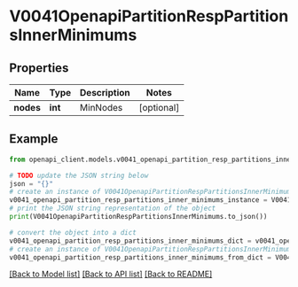 # V0041OpenapiPartitionRespPartitionsInnerMinimums


## Properties

Name | Type | Description | Notes
------------ | ------------- | ------------- | -------------
**nodes** | **int** | MinNodes | [optional] 

## Example

```python
from openapi_client.models.v0041_openapi_partition_resp_partitions_inner_minimums import V0041OpenapiPartitionRespPartitionsInnerMinimums

# TODO update the JSON string below
json = "{}"
# create an instance of V0041OpenapiPartitionRespPartitionsInnerMinimums from a JSON string
v0041_openapi_partition_resp_partitions_inner_minimums_instance = V0041OpenapiPartitionRespPartitionsInnerMinimums.from_json(json)
# print the JSON string representation of the object
print(V0041OpenapiPartitionRespPartitionsInnerMinimums.to_json())

# convert the object into a dict
v0041_openapi_partition_resp_partitions_inner_minimums_dict = v0041_openapi_partition_resp_partitions_inner_minimums_instance.to_dict()
# create an instance of V0041OpenapiPartitionRespPartitionsInnerMinimums from a dict
v0041_openapi_partition_resp_partitions_inner_minimums_from_dict = V0041OpenapiPartitionRespPartitionsInnerMinimums.from_dict(v0041_openapi_partition_resp_partitions_inner_minimums_dict)
```
[[Back to Model list]](../README.md#documentation-for-models) [[Back to API list]](../README.md#documentation-for-api-endpoints) [[Back to README]](../README.md)


